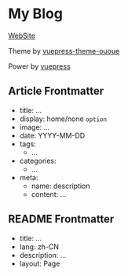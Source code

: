 # My Blog

[WebSite](https://FeatherJiang.github.io)

Theme by [vuepress-theme-ououe](https://github.com/tolking/vuepress-theme-ououe)

Power by [vuepress](https://github.com/vuejs/vuepress)

## Article Frontmatter

- title: ...
- display: home/none `option`
- image: ...
- date: YYYY-MM-DD
- tags:
  - ...
- categories:
  - ...
- meta:
  - name: description
  - content: ...

## README Frontmatter

- title: ...
- lang: zh-CN
- description: ...
- layout: Page
